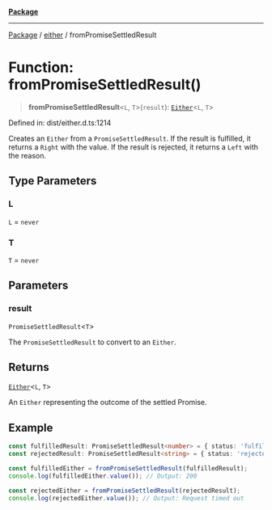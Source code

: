 [**Package**](../../README.md)

***

[Package](../../modules.md) / [either](../README.md) / fromPromiseSettledResult

# Function: fromPromiseSettledResult()

> **fromPromiseSettledResult**\<`L`, `T`\>(`result`): [`Either`](../type-aliases/Either.md)\<`L`, `T`\>

Defined in: dist/either.d.ts:1214

Creates an `Either` from a `PromiseSettledResult`. If the result is fulfilled, it returns a `Right` with the value. If the result is rejected, it returns a `Left` with the reason.

## Type Parameters

### L

`L` = `never`

### T

`T` = `never`

## Parameters

### result

`PromiseSettledResult`\<`T`\>

The `PromiseSettledResult` to convert to an `Either`.

## Returns

[`Either`](../type-aliases/Either.md)\<`L`, `T`\>

An `Either` representing the outcome of the settled Promise.

## Example

```ts
const fulfilledResult: PromiseSettledResult<number> = { status: 'fulfilled', value: 200 };
const rejectedResult: PromiseSettledResult<string> = { status: 'rejected', reason: 'Request timed out' };

const fulfilledEither = fromPromiseSettledResult(fulfilledResult);
console.log(fulfilledEither.value()); // Output: 200

const rejectedEither = fromPromiseSettledResult(rejectedResult);
console.log(rejectedEither.value()); // Output: Request timed out
```

